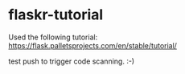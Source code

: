 # flaskr-tutorial
 
Used the following tutorial: https://flask.palletsprojects.com/en/stable/tutorial/

test push to trigger code scanning. :-)